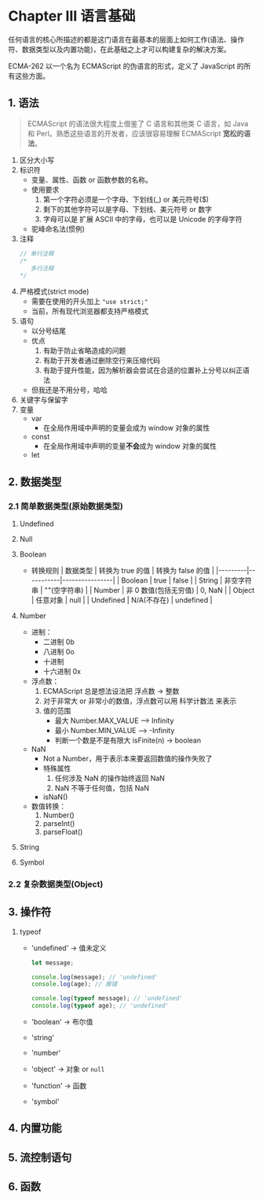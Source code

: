 <!--
 * @Author: East
 * @Date: 2022-03-01 18:13:33
 * @LastEditTime: 2022-03-06 15:14:04
 * @LastEditors: Please set LastEditors
 * @Description: 1. 语法
                 2. 数据类型
                 3. 流控制语句
                 4. 理解函数
 * @FilePath: \forGreaterGood\javascript\js红宝书4\3-语言基础.md
-->

# Chapter Ⅲ 语言基础

任何语言的核心所描述的都是这门语言在最基本的层面上如何工作(语法、操作符、数据类型以及内置功能)，在此基础之上才可以构建复杂的解决方案。

ECMA-262 以一个名为 ECMAScript 的伪语言的形式，定义了 JavaScript 的所有这些方面。

## 1. 语法

> ECMAScript 的语法很大程度上借鉴了 C 语言和其他类 C 语言，如 Java 和 Perl。熟悉这些语言的开发者，应该很容易理解 ECMAScript **宽松的语法**。

1. 区分大小写
2. 标识符
   - 变量、属性、函数 or 函数参数的名称。
   - 使用要求
     1. 第一个字符必须是一个字母、下划线(\_) or 美元符号($)
     2. 剩下的其他字符可以是字母、下划线、美元符号 or 数字
     3. 字母可以是 扩展 ASCII 中的字母，也可以是 Unicode 的字母字符
   - 驼峰命名法(惯例)
3. 注释
   ```js
   // 单行注释
   /*
      多行注释
   */
   ```
4. 严格模式(strict mode)
   - 需要在使用的开头加上 `"use strict;"`
   - 当前，所有现代浏览器都支持严格模式
5. 语句
   - 以分号结尾
   - 优点
     1. 有助于防止省略造成的问题
     2. 有助于开发者通过删除空行来压缩代码
     3. 有助于提升性能，因为解析器会尝试在合适的位置补上分号以纠正语法
   - 但我还是不用分号，哈哈
6. 关键字与保留字
7. 变量
   - var
     - 在全局作用域中声明的变量会成为 window 对象的属性
   - const
     - 在全局作用域中声明的变量**不会**成为 window 对象的属性
   - let

## 2. 数据类型

### 2.1 简单数据类型(原始数据类型)

1. Undefined
2. Null
3. Boolean

   - 转换规则
     | 数据类型 | 转换为 true 的值 | 转换为 false 的值 |
     |---------|-----------|----------------|
     | Boolean | true | false |
     | String | 非空字符串 | ""(空字符串) |
     | Number | 非 0 数值(包括无穷值) | 0, NaN |
     | Object | 任意对象 | null |
     | Undefined | N/A(不存在) | undefined |

4. Number

   - 进制：
     - 二进制 0b
     - 八进制 0o
     - 十进制
     - 十六进制 0x
   - 浮点数：
     1. ECMAScript 总是想法设法把 浮点数 -> 整数
     2. 对于非常大 or 非常小的数值，浮点数可以用 科学计数法 来表示
     3. 值的范围
        - 最大 Number.MAX_VALUE --> Infinity
        - 最小 Number.MIN_VALUE --> -Infinity
        - 判断一个数是不是有限大 isFinite(n) -> boolean
   - NaN
     - Not a Number，用于表示本来要返回数值的操作失败了
     - 特殊属性
       1. 任何涉及 NaN 的操作始终返回 NaN
       2. NaN 不等于任何值，包括 NaN
     - isNaN()
   - 数值转换：
     1. Number()
     2. parseInt()
     3. parseFloat()

5. String
6. Symbol

### 2.2 复杂数据类型(Object)

## 3. 操作符

1. typeof

   - 'undefined' -> 值未定义

     ```js
     let message;

     console.log(message); // 'undefined'
     console.log(age); // 报错

     console.log(typeof message); // 'undefined'
     console.log(typeof age); // 'undefined'
     ```

   - 'boolean' -> 布尔值
   - 'string'
   - 'number'
   - 'object' -> 对象 or `null`
   - 'function' -> 函数
   - 'symbol'

## 4. 内置功能

## 5. 流控制语句

## 6. 函数
